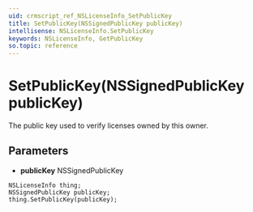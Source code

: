 ```yaml
---
uid: crmscript_ref_NSLicenseInfo_SetPublicKey
title: SetPublicKey(NSSignedPublicKey publicKey)
intellisense: NSLicenseInfo.SetPublicKey
keywords: NSLicenseInfo, GetPublicKey
so.topic: reference
---
```


# SetPublicKey(NSSignedPublicKey publicKey)

The public key used to verify licenses owned by this owner.

## Parameters

* **publicKey** NSSignedPublicKey

```crmscript
NSLicenseInfo thing;
NSSignedPublicKey publicKey;
thing.SetPublicKey(publicKey);
```

